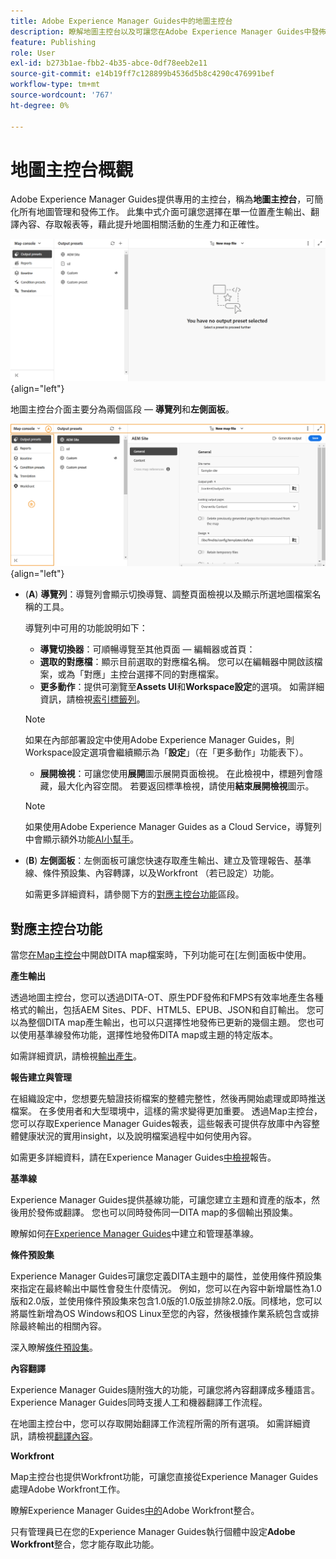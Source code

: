 ```yaml
---
title: Adobe Experience Manager Guides中的地圖主控台
description: 瞭解地圖主控台以及可讓您在Adobe Experience Manager Guides中發佈和管理地圖的各種可用功能。
feature: Publishing
role: User
exl-id: b273b1ae-fbb2-4b35-abce-0df78eeb2e11
source-git-commit: e14b19ff7c128899b4536d5b8c4290c476991bef
workflow-type: tm+mt
source-wordcount: '767'
ht-degree: 0%

---
```


# 地圖主控台概觀

Adobe Experience Manager Guides提供專用的主控台，稱為&#x200B;**地圖主控台**，可簡化所有地圖管理和發佈工作。 此集中式介面可讓您選擇在單一位置產生輸出、翻譯內容、存取報表等，藉此提升地圖相關活動的生產力和正確性。

![檔案屬性選項標籤](./images/map-console-screen.png){align="left"}

地圖主控台介面主要分為兩個區段 — **導覽列**&#x200B;和&#x200B;**左側面板**。

![新增](images/map-console-sections.png){align="left"}

- (**A**) **導覽列**：導覽列會顯示切換導覽、調整頁面檢視以及顯示所選地圖檔案名稱的工具。

  導覽列中可用的功能說明如下：

   - **導覽切換器**：可順暢導覽至其他頁面 — 編輯器或首頁：
   - **選取的對應檔**：顯示目前選取的對應檔名稱。 您可以在編輯器中開啟該檔案，或為「對應」主控台選擇不同的對應檔案。
   - **更多動作**：提供可瀏覽至&#x200B;**Assets UI**&#x200B;和&#x200B;**Workspace設定**&#x200B;的選項。 如需詳細資訊，請檢視[索引標籤列](./web-editor-tab-bar.md)。

  >[!NOTE]
  >
  > 如果在內部部署設定中使用Adobe Experience Manager Guides，則Workspace設定選項會繼續顯示為「**設定**」（在「更多動作」功能表下）。

   - **展開檢視**：可讓您使用&#x200B;**展開**&#x200B;圖示展開頁面檢視。 在此檢視中，標題列會隱藏，最大化內容空間。 若要返回標準檢視，請使用&#x200B;**結束展開檢視**&#x200B;圖示。

  >[!NOTE]
  >
  > 如果使用Adobe Experience Manager Guides as a Cloud Service，導覽列中會顯示額外功能[AI小幫手](./ai-assistant.md)。

- (**B**) **左側面板**：左側面板可讓您快速存取產生輸出、建立及管理報告、基準線、條件預設集、內容轉譯，以及Workfront （若已設定）功能。

  如需更多詳細資料，請參閱下方的[對應主控台功能](#map-console-features)區段。

## 對應主控台功能

當您[在Map主控台](./open-files-map-console.md)中開啟DITA map檔案時，下列功能可在[左側]面板中使用。

**產生輸出**

透過地圖主控台，您可以透過DITA-OT、原生PDF發佈和FMPS有效率地產生各種格式的輸出，包括AEM Sites、PDF、HTML5、EPUB、JSON和自訂輸出。 您可以為整個DITA map產生輸出，也可以只選擇性地發佈已更新的幾個主題。 您也可以使用基準線發佈功能，選擇性地發佈DITA map或主題的特定版本。

如需詳細資訊，請檢視[輸出產生](./generate-output.md)。

**報告建立與管理**

在組織設定中，您想要先驗證技術檔案的整體完整性，然後再開始處理或即時推送檔案。 在多使用者和大型環境中，這樣的需求變得更加重要。 透過Map主控台，您可以存取Experience Manager Guides報表，這些報表可提供存放庫中內容整體健康狀況的實用insight，以及說明檔案過程中如何使用內容。

如需更多詳細資料，請在Experience Manager Guides[中檢視](./reports-intro.md)報告。

**基準線**

Experience Manager Guides提供基線功能，可讓您建立主題和資產的版本，然後用於發佈或翻譯。 您也可以同時發佈同一DITA map的多個輸出預設集。

瞭解如何[在Experience Manager Guides](./web-editor-baseline.md)中建立和管理基準線。

**條件預設集**

Experience Manager Guides可讓您定義DITA主題中的屬性，並使用條件預設集來指定在最終輸出中屬性會發生什麼情況。 例如，您可以在內容中新增屬性為1.0版和2.0版，並使用條件預設集來包含1.0版的1.0版並排除2.0版。同樣地，您可以將屬性新增為OS Windows和OS Linux至您的內容，然後根據作業系統包含或排除最終輸出的相關內容。

深入瞭解[條件預設集](./generate-output-use-condition-presets.md)。

**內容翻譯**

Experience Manager Guides隨附強大的功能，可讓您將內容翻譯成多種語言。 Experience Manager Guides同時支援人工和機器翻譯工作流程。

在地圖主控台中，您可以存取開始翻譯工作流程所需的所有選項。 如需詳細資訊，請檢視[翻譯內容](./translation.md)。


**Workfront**

Map主控台也提供Workfront功能，可讓您直接從Experience Manager Guides處理Adobe Workfront工作。

瞭解Experience Manager Guides[中的](./workfront-integration.md)Adobe Workfront整合。

只有管理員已在您的Experience Manager Guides執行個體中設定&#x200B;**Adobe Workfront**&#x200B;整合，您才能存取此功能。

